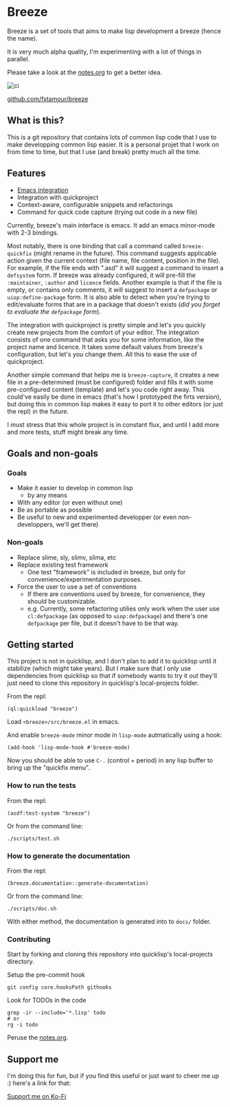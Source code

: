# <a name="readme">Breeze</a>

Breeze is a set of tools that aims to make lisp development a breeze
(hence the name).

It is very much alpha quality, I'm experimenting with a lot of things
in parallel.

Please take a look at the
[notes.org](https://github.com/fstamour/breeze/blob/master/notes.org)
to get a better idea.

![ci](https://github.com/fstamour/breeze/actions/workflows/ci.yml/badge.svg)

[github.com/fstamour/breeze](https://github.com/fstamour/breeze)

## What is this?

This is a git repository that contains lots of common lisp code that I
use to make developping common lisp easier. It is a personal projet
that I work on from time to time, but that I use (and break) pretty
much all the time.

## Features

* [Emacs integration](#emacs)
* Integration with quickproject
* Context-aware, configurable snippets and refactorings
* Command for quick code capture (trying out code in a new file)

Currently, breeze's main interface is emacs. It add an emacs
minor-mode with 2-3 bindings.

Most notably, there is one binding that call a command called
`breeze-quickfix` (might rename in the future). This command suggests
applicable action given the current context (file name, file content,
position in the file). For example, if the file ends with ".asd" it
will suggest a command to insert a `defsystem` form. If breeze was
already configured, it will pre-fill the `:maintainer`, `:author` and
`licence` fields. Another example is that if the file is empty, or
contains only comments, it will suggest to insert a `defpackage` or
`uiop:define-package` form. It is also able to detect when you're
trying to edit/evaluate forms that are in a package that doesn't
exists (_did you forget to evaluate the `defpackage` form_).

The integration with quickproject is pretty simple and let's you
quickly create new projects from the comfort of your editor. The
integration consists of one command that asks you for some
information, like the project name and licence. It takes some default
values from breeze's configuration, but let's you change them. All
this to ease the use of quickproject.

Another simple command that helps me is `breeze-capture`, it creates a
new file in a pre-determined (must be configured) folder and fills it
with some pre-configured content (template) and let's you code right
away. This could've easily be done in emacs (that's how I prototyped
the firts version), but doing this in common lisp makes it easy to
port it to other editors (or just the repl) in the future.

I must stress that this whole project is in constant flux, and until I add more and more tests, stuff might break any time.

## Goals and non-goals

### Goals

- Make it easier to develop in common lisp
  - by any means
- With any editor (or even without one)
- Be as portable as possible
- Be useful to new and experimented developper (or even
  non-developpers, we'll get there)

### Non-goals

- Replace slime, sly, slimv, slima, etc
- Replace existing test framework
  - One test "framework" is included in breeze, but only for convenience/experimentation purposes.
- Force the user to use a set of conventions
  - If there are conventions used by breeze, for convenience, they should be customizable.
  - e.g. Currently, some refactoring utilies only work when the user
    use `cl:defpackage` (as opposed to `uiop:defpackage`) and there's
    one `defpackage` per file, but it doesn't have to be that way.

## Getting started

This project is not in quicklisp, and I don't plan to add it to
quicklisp until it stabilize (which might take years). But I make sure
that I only use dependencies from quicklisp so that if somebody wants
to try it out they'll just need to clone this repository in
quicklisp's local-projects folder.

From the repl:

	(ql:quickload "breeze")

Load `<breeze>/src/breeze.el` in emacs.

And enable `breeze-mode` minor mode in `lisp-mode` autmatically using
a hook:

    (add-hook 'lisp-mode-hook #'breeze-mode)

Now you should be able to use `C-.` (control + period) in any lisp
buffer to bring up the "quickfix menu".

### How to run the tests

From the repl:

	(asdf:test-system "breeze")


Or from the command line:

	./scripts/test.sh

### How to generate the documentation

From the repl:

	(breeze.documentation::generate-documentation)

Or from the command line:

	./scripts/doc.sh

With either method, the documentation is generated into to `docs/`
folder.

### Contributing

Start by forking and cloning this repository into quicklisp's
local-projects directory.

Setup the pre-commit hook

	git config core.hooksPath githooks

Look for TODOs in the code

	grep -ir --include='*.lisp' todo
	# or
	rg -i todo

Peruse the [notes.org](notes.org).

## Support me

I'm doing this for fun, but if you find this useful or just want to
cheer me up :) here's a link for that:

<a href="https://ko-fi.com/F2F21YR7I">Support me on Ko-Fi</a>
